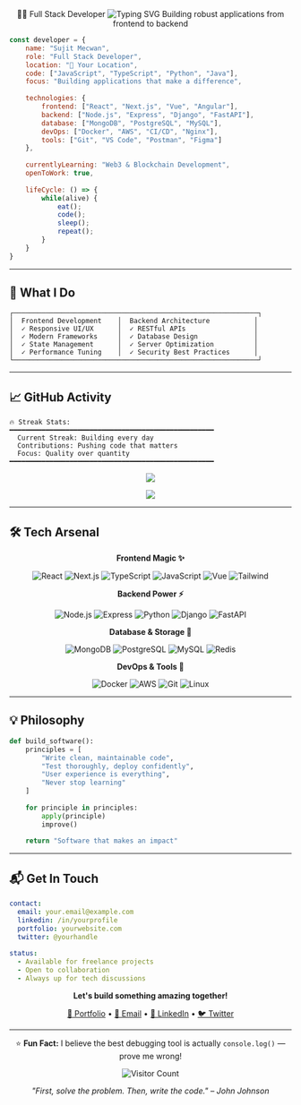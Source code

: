 <div align="center">
👨‍💻 Full Stack Developer
    
<img src="https://readme-typing-svg.herokuapp.com?font=Fira+Code&weight=600&size=28&pause=1000&color=2E9EF7&center=true&vCenter=true&width=600&lines=Full+Stack+Developer;Coder+%7C+Problem+Solver;Backend+Engineer;Frontend+Designer;Database+Architect;DevOps+Enthusiast;Open+Source+Contributor;Always+Learning+New+Tech" alt="Typing SVG" />
Building robust applications from frontend to backend
</div>

```javascript
const developer = {
    name: "Sujit Mecwan",
    role: "Full Stack Developer",
    location: "📍 Your Location",
    code: ["JavaScript", "TypeScript", "Python", "Java"],
    focus: "Building applications that make a difference",
    
    technologies: {
        frontend: ["React", "Next.js", "Vue", "Angular"],
        backend: ["Node.js", "Express", "Django", "FastAPI"],
        database: ["MongoDB", "PostgreSQL", "MySQL"],
        devOps: ["Docker", "AWS", "CI/CD", "Nginx"],
        tools: ["Git", "VS Code", "Postman", "Figma"]
    },
    
    currentlyLearning: "Web3 & Blockchain Development",
    openToWork: true,
    
    lifeCycle: () => {
        while(alive) {
            eat();
            code();
            sleep();
            repeat();
        }
    }
}
```

---

## 🎯 What I Do

```
┌─────────────────────────────────────────────────────────────┐
│  Frontend Development    │  Backend Architecture           │
│  ✓ Responsive UI/UX      │  ✓ RESTful APIs                 │
│  ✓ Modern Frameworks     │  ✓ Database Design              │
│  ✓ State Management      │  ✓ Server Optimization          │
│  ✓ Performance Tuning    │  ✓ Security Best Practices      │
└─────────────────────────────────────────────────────────────┘
```

---


## 📈 GitHub Activity

```text
🔥 Streak Stats:
━━━━━━━━━━━━━━━━━━━━━━━━━━━━━━━━━━━━━━━━━━━━━━━━━━━
  Current Streak: Building every day
  Contributions: Pushing code that matters
  Focus: Quality over quantity
━━━━━━━━━━━━━━━━━━━━━━━━━━━━━━━━━━━━━━━━━━━━━━━━━━━
```

<div align="center">

![](https://github-readme-stats.vercel.app/api?username=sujit1905&show_icons=true&theme=tokyonight&count_private=true&hide_border=true)

![](https://github-readme-streak-stats.herokuapp.com/?user=sujit1905&theme=tokyonight&hide_border=true)

</div>

---

## 🛠️ Tech Arsenal

<div align="center">

**Frontend Magic ✨**

![React](https://img.shields.io/badge/-React-61DAFB?style=flat-square&logo=react&logoColor=black)
![Next.js](https://img.shields.io/badge/-Next.js-000000?style=flat-square&logo=next.js)
![TypeScript](https://img.shields.io/badge/-TypeScript-3178C6?style=flat-square&logo=typescript&logoColor=white)
![JavaScript](https://img.shields.io/badge/-JavaScript-F7DF1E?style=flat-square&logo=javascript&logoColor=black)
![Vue](https://img.shields.io/badge/-Vue.js-4FC08D?style=flat-square&logo=vue.js&logoColor=white)
![Tailwind](https://img.shields.io/badge/-Tailwind-38B2AC?style=flat-square&logo=tailwind-css&logoColor=white)

**Backend Power ⚡**

![Node.js](https://img.shields.io/badge/-Node.js-339933?style=flat-square&logo=node.js&logoColor=white)
![Express](https://img.shields.io/badge/-Express-000000?style=flat-square&logo=express)
![Python](https://img.shields.io/badge/-Python-3776AB?style=flat-square&logo=python&logoColor=white)
![Django](https://img.shields.io/badge/-Django-092E20?style=flat-square&logo=django)
![FastAPI](https://img.shields.io/badge/-FastAPI-009688?style=flat-square&logo=fastapi&logoColor=white)

**Database & Storage 💾**

![MongoDB](https://img.shields.io/badge/-MongoDB-47A248?style=flat-square&logo=mongodb&logoColor=white)
![PostgreSQL](https://img.shields.io/badge/-PostgreSQL-4169E1?style=flat-square&logo=postgresql&logoColor=white)
![MySQL](https://img.shields.io/badge/-MySQL-4479A1?style=flat-square&logo=mysql&logoColor=white)
![Redis](https://img.shields.io/badge/-Redis-DC382D?style=flat-square&logo=redis&logoColor=white)

**DevOps & Tools 🔧**

![Docker](https://img.shields.io/badge/-Docker-2496ED?style=flat-square&logo=docker&logoColor=white)
![AWS](https://img.shields.io/badge/-AWS-232F3E?style=flat-square&logo=amazon-aws)
![Git](https://img.shields.io/badge/-Git-F05032?style=flat-square&logo=git&logoColor=white)
![Linux](https://img.shields.io/badge/-Linux-FCC624?style=flat-square&logo=linux&logoColor=black)

</div>

---

## 💡 Philosophy

```python
def build_software():
    principles = [
        "Write clean, maintainable code",
        "Test thoroughly, deploy confidently", 
        "User experience is everything",
        "Never stop learning"
    ]
    
    for principle in principles:
        apply(principle)
        improve()
    
    return "Software that makes an impact"
```

---

## 📬 Get In Touch

```yaml
contact:
  email: your.email@example.com
  linkedin: /in/yourprofile
  portfolio: yourwebsite.com
  twitter: @yourhandle
  
status: 
  - Available for freelance projects
  - Open to collaboration
  - Always up for tech discussions
```

<div align="center">

**Let's build something amazing together!**

[💼 Portfolio](YOUR_PORTFOLIO) • [💌 Email](mailto:YOUR_EMAIL) • [🔗 LinkedIn](YOUR_LINKEDIN) • [🐦 Twitter](YOUR_TWITTER)

---

⭐ **Fun Fact:** I believe the best debugging tool is actually `console.log()` — prove me wrong!

![Visitor Count](https://profile-counter.glitch.me/YOUR_USERNAME/count.svg)

*"First, solve the problem. Then, write the code." – John Johnson*

</div>
